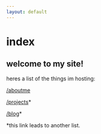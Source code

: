```yaml
---
layout: default
---
```


# index

## welcome to my site!

heres a list of the things im hosting:

[/aboutme](http://jased.site/aboutme)

[/projects](http://jased.site/projects)*

[/blog](http://jased.site/blog)*


*this link leads to another list.